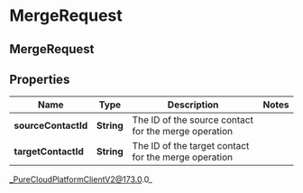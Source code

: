# MergeRequest

## MergeRequest

## Properties

|Name | Type | Description | Notes|
|------------ | ------------- | ------------- | -------------|
| **sourceContactId** | **String** | The ID of the source contact for the merge operation | |
| **targetContactId** | **String** | The ID of the target contact for the merge operation | |



_PureCloudPlatformClientV2@173.0.0_
